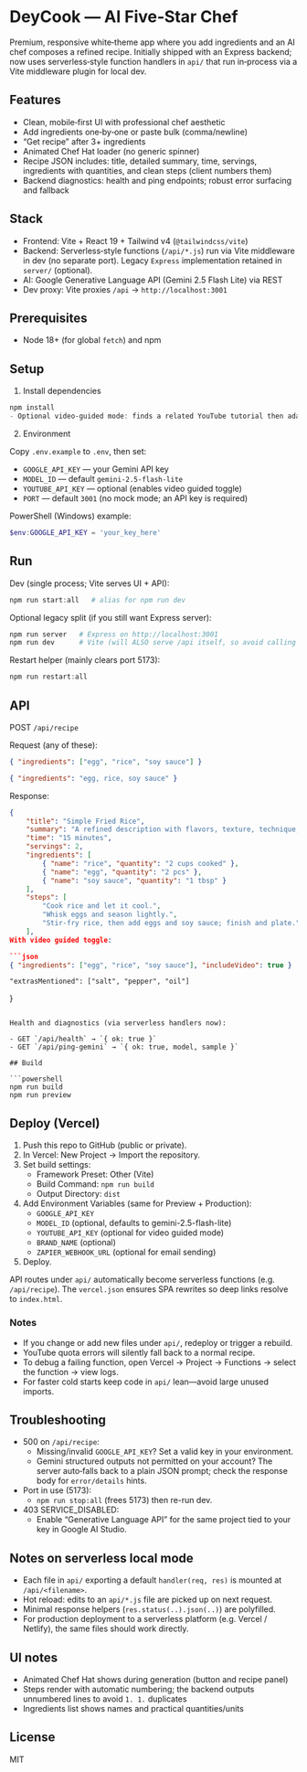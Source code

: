 # DeyCook — AI Five‑Star Chef

Premium, responsive white‑theme app where you add ingredients and an AI chef composes a refined recipe. Initially shipped with an Express backend; now uses serverless‑style function handlers in `api/` that run in‑process via a Vite middleware plugin for local dev.

## Features

- Clean, mobile‑first UI with professional chef aesthetic
- Add ingredients one‑by‑one or paste bulk (comma/newline)
- “Get recipe” after 3+ ingredients
- Animated Chef Hat loader (no generic spinner)
- Recipe JSON includes: title, detailed summary, time, servings, ingredients with quantities, and clean steps (client numbers them)
- Backend diagnostics: health and ping endpoints; robust error surfacing and fallback

## Stack

- Frontend: Vite + React 19 + Tailwind v4 (`@tailwindcss/vite`)
- Backend: Serverless‑style functions (`/api/*.js`) run via Vite middleware in dev (no separate port). Legacy `Express` implementation retained in `server/` (optional).
- AI: Google Generative Language API (Gemini 2.5 Flash Lite) via REST
- Dev proxy: Vite proxies `/api` → `http://localhost:3001`

## Prerequisites

- Node 18+ (for global `fetch`) and npm

## Setup

1) Install dependencies

```powershell
npm install
- Optional video‑guided mode: finds a related YouTube tutorial then adapts recipe (may add up to 3 common ingredients)
```

2) Environment

 Copy `.env.example` to `.env`, then set:

 - `GOOGLE_API_KEY` — your Gemini API key
 - `MODEL_ID` — default `gemini-2.5-flash-lite`
 - `YOUTUBE_API_KEY` — optional (enables video guided toggle)
 - `PORT` — default `3001`
	(no mock mode; an API key is required)

PowerShell (Windows) example:

```powershell
$env:GOOGLE_API_KEY = 'your_key_here'
```

## Run

Dev (single process; Vite serves UI + API):

```powershell
npm run start:all   # alias for npm run dev
```

Optional legacy split (if you still want Express server):

```powershell
npm run server   # Express on http://localhost:3001
npm run dev      # Vite (will ALSO serve /api itself, so avoid calling both unless testing)
```

Restart helper (mainly clears port 5173):

```powershell
npm run restart:all
```

## API

POST `/api/recipe`

Request (any of these):

```json
{ "ingredients": ["egg", "rice", "soy sauce"] }
```

```json
{ "ingredients": "egg, rice, soy sauce" }
```

Response:

```json
{
	"title": "Simple Fried Rice",
	"summary": "A refined description with flavors, texture, technique, and presentation.",
	"time": "15 minutes",
	"servings": 2,
	"ingredients": [
		{ "name": "rice", "quantity": "2 cups cooked" },
		{ "name": "egg", "quantity": "2 pcs" },
		{ "name": "soy sauce", "quantity": "1 tbsp" }
	],
	"steps": [
		"Cook rice and let it cool.",
		"Whisk eggs and season lightly.",
		"Stir‑fry rice, then add eggs and soy sauce; finish and plate."
	],
With video guided toggle:

```json
{ "ingredients": ["egg", "rice", "soy sauce"], "includeVideo": true }
```
	"extrasMentioned": ["salt", "pepper", "oil"]
}
```

Health and diagnostics (via serverless handlers now):

- GET `/api/health` → `{ ok: true }`
- GET `/api/ping-gemini` → `{ ok: true, model, sample }`

## Build

```powershell
npm run build
npm run preview
```

## Deploy (Vercel)

1. Push this repo to GitHub (public or private).
2. In Vercel: New Project → Import the repository.
3. Set build settings:
	- Framework Preset: Other (Vite)
	- Build Command: `npm run build`
	- Output Directory: `dist`
4. Add Environment Variables (same for Preview + Production):
	- `GOOGLE_API_KEY`
	- `MODEL_ID` (optional, defaults to gemini-2.5-flash-lite)
	- `YOUTUBE_API_KEY` (optional for video guided mode)
	- `BRAND_NAME` (optional)
	- `ZAPIER_WEBHOOK_URL` (optional for email sending)
5. Deploy.

API routes under `api/` automatically become serverless functions (e.g. `/api/recipe`). The `vercel.json` ensures SPA rewrites so deep links resolve to `index.html`.

### Notes
* If you change or add new files under `api/`, redeploy or trigger a rebuild.
* YouTube quota errors will silently fall back to a normal recipe.
* To debug a failing function, open Vercel → Project → Functions → select the function → view logs.
* For faster cold starts keep code in `api/` lean—avoid large unused imports.

## Troubleshooting

- 500 on `/api/recipe`:
	- Missing/invalid `GOOGLE_API_KEY`? Set a valid key in your environment.
	- Gemini structured outputs not permitted on your account? The server auto‑falls back to a plain JSON prompt; check the response body for `error/details` hints.
- Port in use (5173):
	- `npm run stop:all` (frees 5173) then re-run dev.
- 403 SERVICE_DISABLED:
	- Enable “Generative Language API” for the same project tied to your key in Google AI Studio.

## Notes on serverless local mode

- Each file in `api/` exporting a default `handler(req, res)` is mounted at `/api/<filename>`.
- Hot reload: edits to an `api/*.js` file are picked up on next request.
- Minimal response helpers (`res.status(..).json(..)`) are polyfilled.
- For production deployment to a serverless platform (e.g. Vercel / Netlify), the same files should work directly.

## UI notes

- Animated Chef Hat shows during generation (button and recipe panel)
- Steps render with automatic numbering; the backend outputs unnumbered lines to avoid `1. 1.` duplicates
- Ingredients list shows names and practical quantities/units

## License

MIT
